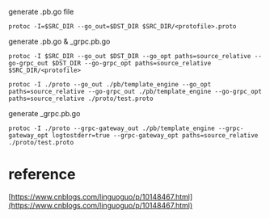 generate .pb.go file

`protoc -I=$SRC_DIR --go_out=$DST_DIR $SRC_DIR/<protofile>.proto`

generate .pb.go & _grpc.pb.go

`protoc -I $SRC_DIR --go_out $DST_DIR --go_opt paths=source_relative --go-grpc_out $DST_DIR --go-grpc_opt paths=source_relative $SRC_DIR/<protofile>`

`protoc -I ./proto --go_out ./pb/template_engine --go_opt paths=source_relative --go-grpc_out ./pb/template_engine --go-grpc_opt paths=source_relative ./proto/test.proto`

generate _grpc.pb.go

`protoc -I ./proto --grpc-gateway_out ./pb/template_engine --grpc-gateway_opt logtostderr=true --grpc-gateway_opt paths=source_relative ./proto/test.proto`

# reference

[https://www.cnblogs.com/linguoguo/p/10148467.html](https://www.cnblogs.com/linguoguo/p/10148467.html)